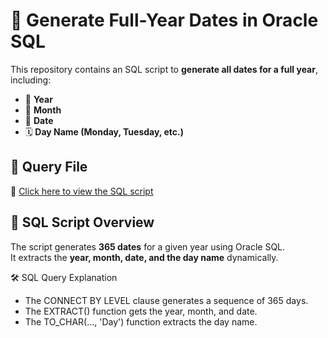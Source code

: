 # 📅 Generate Full-Year Dates in Oracle SQL

This repository contains an SQL script to **generate all dates for a full year**, including:
- 📆 **Year**
- 📅 **Month**
- 🔢 **Date**
- 🗓 **Day Name (Monday, Tuesday, etc.)**

## 📌 Query File  
🔹 [Click here to view the SQL script](generate_full_year_dates.sql)

## 📖 SQL Script Overview  
The script generates **365 dates** for a given year using Oracle SQL.  
It extracts the **year, month, date, and the day name** dynamically.  


🛠 SQL Query Explanation
- The CONNECT BY LEVEL clause generates a sequence of 365 days.
- The EXTRACT() function gets the year, month, and date.
- The TO_CHAR(..., 'Day') function extracts the day name.

